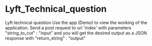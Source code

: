 # Lyft_Technical_question
Lyft technical question
Use the app (Demo) to view the working of the application. Send a post request to url 'index' with parameters "string_to_cut" : "input" and you will get the desired output as a JSON response 
with "return_string" : "output"
